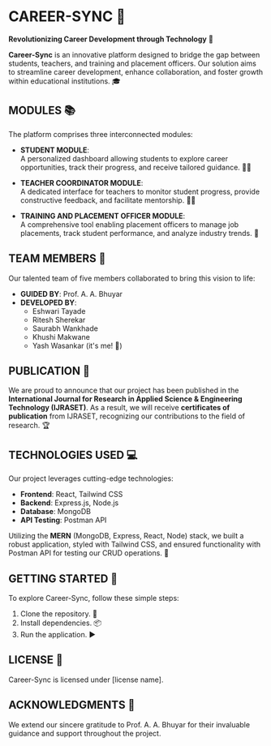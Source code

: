 
# CAREER-SYNC 🚀
**Revolutionizing Career Development through Technology** 🌟

**Career-Sync** is an innovative platform designed to bridge the gap between students, teachers, and training and placement officers. Our solution aims to streamline career development, enhance collaboration, and foster growth within educational institutions. 🎓

## MODULES 📚
The platform comprises three interconnected modules:

- **STUDENT MODULE**:  
  A personalized dashboard allowing students to explore career opportunities, track their progress, and receive tailored guidance. 🧑‍🎓

- **TEACHER COORDINATOR MODULE**:  
  A dedicated interface for teachers to monitor student progress, provide constructive feedback, and facilitate mentorship. 👩‍🏫

- **TRAINING AND PLACEMENT OFFICER MODULE**:  
  A comprehensive tool enabling placement officers to manage job placements, track student performance, and analyze industry trends. 💼

## TEAM MEMBERS 🤝
Our talented team of five members collaborated to bring this vision to life:

- **GUIDED BY**: Prof. A. A. Bhuyar  
- **DEVELOPED BY**:  
  + Eshwari Tayade  
  + Ritesh Sherekar  
  + Saurabh Wankhade  
  + Khushi Makwane  
  + Yash Wasankar (it's me! 🎉)

## PUBLICATION 📄
We are proud to announce that our project has been published in the **International Journal for Research in Applied Science & Engineering Technology (IJRASET)**. As a result, we will receive **certificates of publication** from IJRASET, recognizing our contributions to the field of research. 🏆

## TECHNOLOGIES USED 💻
Our project leverages cutting-edge technologies:

- **Frontend**: React, Tailwind CSS  
- **Backend**: Express.js, Node.js  
- **Database**: MongoDB  
- **API Testing**: Postman API  

Utilizing the **MERN** (MongoDB, Express, React, Node) stack, we built a robust application, styled with Tailwind CSS, and ensured functionality with Postman API for testing our CRUD operations. 🔧

## GETTING STARTED 🚀
To explore Career-Sync, follow these simple steps:

1. Clone the repository. 🐙
2. Install dependencies. 📦
3. Run the application. ▶️

## LICENSE 📝
Career-Sync is licensed under [license name].

## ACKNOWLEDGMENTS 🙏
We extend our sincere gratitude to Prof. A. A. Bhuyar for their invaluable guidance and support throughout the project.
